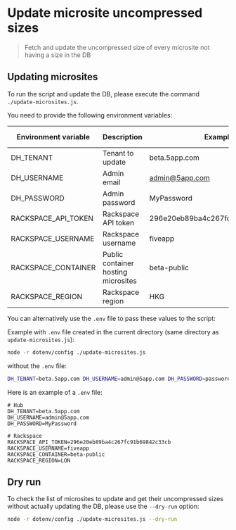# Update microsite uncompressed sizes

> Fetch and update the uncompressed size of every microsite not having a size in the DB

## Updating microsites

To run the script and update the DB, please execute the command `./update-microsites.js`.

You need to provide the following environment variables:

| Environment variable | Description                         | Example                          | Default value |
|----------------------|-------------------------------------|----------------------------------|---------------|
| DH_TENANT            | Tenant to update                    | beta.5app.com                    | <none>        |
| DH_USERNAME          | Admin email                         | admin@5app.com                   | <none>        |
| DH_PASSWORD          | Admin password                      | MyPassword                       | <none>        |
| RACKSPACE_API_TOKEN  | Rackspace API token                 | 296e20eb89ba4c267fc91b69842c33cb | <none>        |
| RACKSPACE_USERNAME   | Rackspace username                  | fiveapp                          | <none>        |
| RACKSPACE_CONTAINER  | Public container hosting microsites | beta-public                      | <none>        |
| RACKSPACE_REGION     | Rackspace region                    | HKG                              | LON           |

You can alternatively use the `.env` file to pass these values to the script:

Example with `.env` file created in the current directory (same directory as `update-microsites.js`):
```sh
node -r dotenv/config ./update-microsites.js
```

without the `.env` file:

```sh
DH_TENANT=beta.5app.com DH_USERNAME=admin@5app.com DH_PASSWORD=password RACKSPACE_API_TOKEN=123 ./update-microsites.js
```

Here is an example of a `.env` file:

```
# Hub
DH_TENANT=beta.5app.com
DH_USERNAME=admin@5app.com
DH_PASSWORD=MyPassword

# Rackspace
RACKSPACE_API_TOKEN=296e20eb89ba4c267fc91b69842c33cb
RACKSPACE_USERNAME=fiveapp
RACKSPACE_CONTAINER=beta-public
RACKSPACE_REGION=LON
```

## Dry run

To check the list of microsites to update and get their uncompressed sizes without actually updating the DB, please use the `--dry-run` option:

```sh
node -r dotenv/config ./update-microsites.js --dry-run
```
